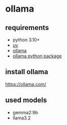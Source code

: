 # ollama

## requirements

- python 3.10+
- [uv](https://github.com/astral-sh/uv)
- [ollama](https://ollama.com/)
- [ollama python package](https://github.com/ollama/ollama-python)

## install ollama

https://ollama.com/

## used models

- gemma2:9b
- llama3.2
